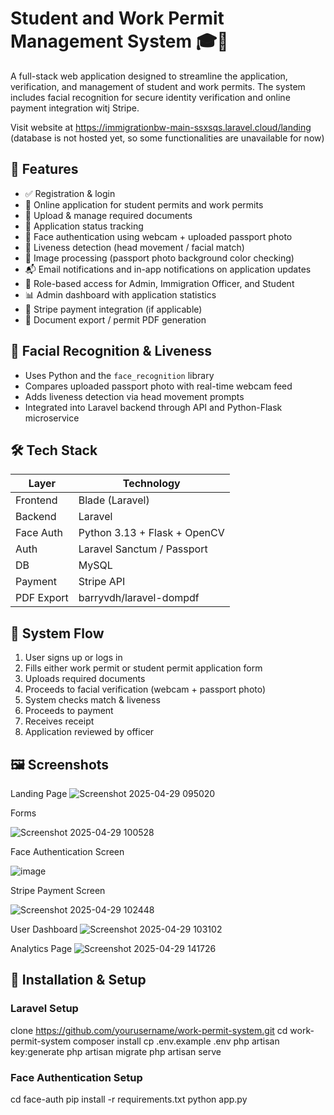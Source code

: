 # Student and Work Permit Management System 🎓🛂

A full-stack web application designed to streamline the application, verification, and management of student and work permits. The system includes facial recognition for secure identity verification and online payment integration witj Stripe.

Visit website at
https://immigrationbw-main-ssxsqs.laravel.cloud/landing
(database is not hosted yet, so some functionalities are unavailable for now)

## 🚀 Features

- ✅ Registration & login
- 🧾 Online application for student permits and work permits
- 📄 Upload & manage required documents
- 🔄 Application status tracking
- 🧠 Face authentication using webcam + uploaded passport photo
- 🧠 Liveness detection (head movement / facial match)
- 🧠 Image processing (passport photo background color checking)
- 📬 Email notifications and in-app notifications on application updates
- 🔐 Role-based access for Admin, Immigration Officer, and Student
- 📊 Admin dashboard with application statistics
- 🧾 Stripe payment integration (if applicable)
- 📁 Document export / permit PDF generation

## 🧠 Facial Recognition & Liveness

- Uses Python and the `face_recognition` library
- Compares uploaded passport photo with real-time webcam feed
- Adds liveness detection via head movement prompts
- Integrated into Laravel backend through API and Python-Flask microservice

## 🛠 Tech Stack

| Layer        | Technology                     |
|--------------|---------------------------------|
| Frontend     | Blade (Laravel)   |
| Backend      | Laravel                         |
| Face Auth    | Python 3.13 + Flask + OpenCV    |
| Auth         | Laravel Sanctum / Passport      |
| DB           | MySQL             |
| Payment      | Stripe API           |
| PDF Export   | barryvdh/laravel-dompdf         |

## 🔄 System Flow

1. User signs up or logs in
2. Fills either work permit or student permit application form
3. Uploads required documents
4. Proceeds to facial verification (webcam + passport photo)
5. System checks match & liveness
6. Proceeds to payment
7. Receives receipt
8. Application reviewed by officer


## 🖼️ Screenshots

Landing Page
![Screenshot 2025-04-29 095020](https://github.com/user-attachments/assets/eb1d59c7-c269-4935-8f5b-136951d46dde)

Forms

![Screenshot 2025-04-29 100528](https://github.com/user-attachments/assets/35257dcd-ca4e-4478-8fdd-ff815c2fcf94)

Face Authentication Screen

![image](https://github.com/user-attachments/assets/c46d790f-51ac-4a91-9de9-70b1a69d6a78)

Stripe Payment Screen

![Screenshot 2025-04-29 102448](https://github.com/user-attachments/assets/192887c6-f23a-4677-9e9e-a497b5c0cba9)

User Dashboard
![Screenshot 2025-04-29 103102](https://github.com/user-attachments/assets/b9a308ce-4453-4f3b-b3a8-5df9908661c7)

Analytics Page
![Screenshot 2025-04-29 141726](https://github.com/user-attachments/assets/f9970c53-7221-4b5b-a0a4-e58caf8a34ef)



## 🧪 Installation & Setup

### Laravel Setup

clone https://github.com/yourusername/work-permit-system.git
cd work-permit-system
composer install
cp .env.example .env
php artisan key:generate
php artisan migrate
php artisan serve

### Face Authentication Setup

cd face-auth
pip install -r requirements.txt
python app.py

